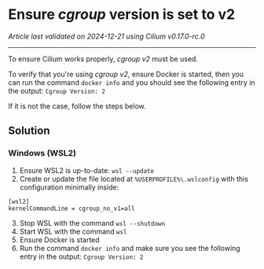 # Ensure _cgroup_ version is set to v2
_Article last validated on 2024-12-21 using Cilium v0.17.0-rc.0_
<hr/>

To ensure Cilium works properly, _cgroup v2_ must be used.

To verify that you're using _cgroup v2_, ensure Docker is started, then you can run the command `docker info` and you should see the following entry in the output:
`Cgroup Version: 2`

If it is not the case, follow the steps below.

## Solution
### Windows (WSL2)
1. Ensure WSL2 is up-to-date: `wsl --update`
2. Create or update the file located at `%USERPROFILE%\.wslconfig` with this configuration minimally inside:
```
[wsl2]
kernelCommandLine = cgroup_no_v1=all
```
3. Stop WSL with the command `wsl --shutdown`
4. Start WSL with the command `wsl`
5. Ensure Docker is started
6. Run the command `docker info` and make sure you see the following entry in the output: `Cgroup Version: 2`